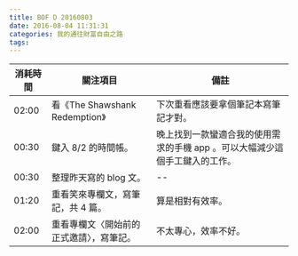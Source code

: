 ```yaml
---
title: BOF D 20160803
date: 2016-08-04 11:31:31
categories: 我的通往財富自由之路
tags:
---
```


消耗時間 | 關注項目 | 備註
-------- | -------- | ----
02:00 | 看《The Shawshank Redemption》 | 下次重看應該要拿個筆記本寫筆記才對。
00:30 | 鍵入 8/2 的時間帳。 | 晚上找到一款蠻適合我的使用需求的手機 app 。可以大幅減少這個手工鍵入的工作。
00:30 | 整理昨天寫的 blog 文。 | --
01:20 | 重看笑來專欄文，寫筆記，共 4 篇。 | 算是相對有效率。
02:00 | 重看專欄文〈開始前的正式邀請〉，寫筆記。 | 不太專心，效率不好。

